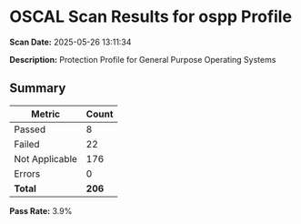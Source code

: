 # OSCAL Scan Results for ospp Profile

**Scan Date:** 2025-05-26 13:11:34

**Description:** Protection Profile for General Purpose Operating Systems

## Summary

| Metric | Count |
|--------|-------|
| Passed | 8 |
| Failed | 22 |
| Not Applicable | 176 |
| Errors | 0 |
| **Total** | **206** |

**Pass Rate:** 3.9%

